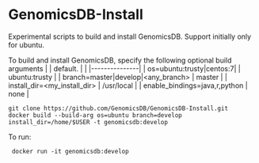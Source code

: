 # GenomicsDB-Install
Experimental scripts to build and install GenomicsDB. Support initially only for ubuntu.

To build and install GenomicsDB, specify the following optional build arguments
  |                                            |   default.    |
  |                                            |---------------|
  | os=ubuntu:trusty|centos:7|<any linux base> | ubuntu:trusty |
  | branch=master|develop|<any_branch>         | master        |
  | install_dir=<my_install_dir>               | /usr/local    |
  | enable_bindings=java,r,python              | none          |
  
```
git clone https://github.com/GenomicsDB/GenomicsDB-Install.git
docker build --build-arg os=ubuntu branch=develop install_dir=/home/$USER -t genomicsdb:develop
```

To run:
```
 docker run -it genomicsdb:develop
```
